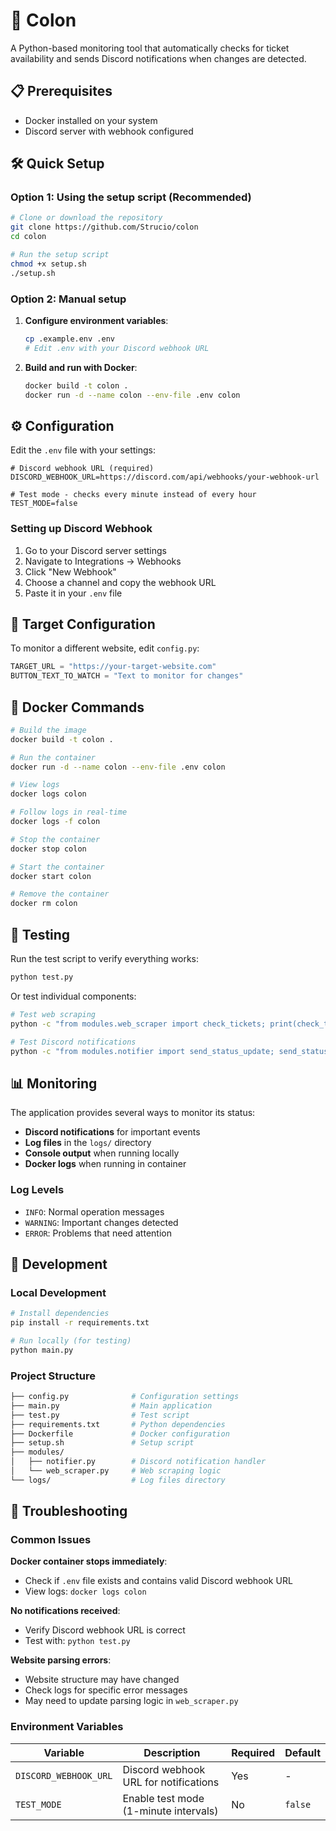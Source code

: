 # 🎫 Colon

A Python-based monitoring tool that automatically checks for ticket availability and sends Discord notifications when changes are detected.

## 📋 Prerequisites

- Docker installed on your system
- Discord server with webhook configured

## 🛠️ Quick Setup

### Option 1: Using the setup script (Recommended)

```bash
# Clone or download the repository
git clone https://github.com/Strucio/colon
cd colon

# Run the setup script
chmod +x setup.sh
./setup.sh
```

### Option 2: Manual setup

1. **Configure environment variables**:

   ```bash
   cp .example.env .env
   # Edit .env with your Discord webhook URL
   ```

2. **Build and run with Docker**:

   ```bash
   docker build -t colon .
   docker run -d --name colon --env-file .env colon
   ```

## ⚙️ Configuration

Edit the `.env` file with your settings:

```env
# Discord webhook URL (required)
DISCORD_WEBHOOK_URL=https://discord.com/api/webhooks/your-webhook-url

# Test mode - checks every minute instead of every hour
TEST_MODE=false
```

### Setting up Discord Webhook

1. Go to your Discord server settings
2. Navigate to Integrations → Webhooks
3. Click "New Webhook"
4. Choose a channel and copy the webhook URL
5. Paste it in your `.env` file

## 🎯 Target Configuration

To monitor a different website, edit `config.py`:

```python
TARGET_URL = "https://your-target-website.com"
BUTTON_TEXT_TO_WATCH = "Text to monitor for changes"
```

## 🐳 Docker Commands

```bash
# Build the image
docker build -t colon .

# Run the container
docker run -d --name colon --env-file .env colon

# View logs
docker logs colon

# Follow logs in real-time
docker logs -f colon

# Stop the container
docker stop colon

# Start the container
docker start colon

# Remove the container
docker rm colon
```

## 🧪 Testing

Run the test script to verify everything works:

```bash
python test.py
```

Or test individual components:

```bash
# Test web scraping
python -c "from modules.web_scraper import check_tickets; print(check_tickets())"

# Test Discord notifications
python -c "from modules.notifier import send_status_update; send_status_update('started', 'test')"
```

## 📊 Monitoring

The application provides several ways to monitor its status:

- **Discord notifications** for important events
- **Log files** in the `logs/` directory
- **Console output** when running locally
- **Docker logs** when running in container

### Log Levels

- `INFO`: Normal operation messages
- `WARNING`: Important changes detected
- `ERROR`: Problems that need attention

## 🔧 Development

### Local Development

```bash
# Install dependencies
pip install -r requirements.txt

# Run locally (for testing)
python main.py
```

### Project Structure

```sh
├── config.py              # Configuration settings
├── main.py                # Main application
├── test.py                # Test script
├── requirements.txt       # Python dependencies
├── Dockerfile             # Docker configuration
├── setup.sh               # Setup script
├── modules/
│   ├── notifier.py        # Discord notification handler
│   └── web_scraper.py     # Web scraping logic
└── logs/                  # Log files directory
```

## 🚨 Troubleshooting

### Common Issues

**Docker container stops immediately**:

- Check if `.env` file exists and contains valid Discord webhook URL
- View logs: `docker logs colon`

**No notifications received**:

- Verify Discord webhook URL is correct
- Test with: `python test.py`

**Website parsing errors**:

- Website structure may have changed
- Check logs for specific error messages
- May need to update parsing logic in `web_scraper.py`

### Environment Variables

| Variable | Description | Required | Default |
|----------|-------------|----------|---------|
| `DISCORD_WEBHOOK_URL` | Discord webhook URL for notifications | Yes | - |
| `TEST_MODE` | Enable test mode (1-minute intervals) | No | `false` |
